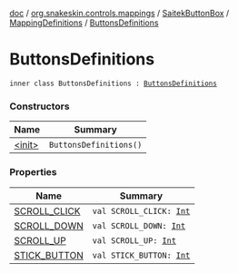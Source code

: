 [doc](../../../../index.md) / [org.snakeskin.controls.mappings](../../../index.md) / [SaitekButtonBox](../../index.md) / [MappingDefinitions](../index.md) / [ButtonsDefinitions](./index.md)

# ButtonsDefinitions

`inner class ButtonsDefinitions : `[`ButtonsDefinitions`](../../../-i-mapping-definitions/-buttons-definitions.md)

### Constructors

| Name | Summary |
|---|---|
| [&lt;init&gt;](-init-.md) | `ButtonsDefinitions()` |

### Properties

| Name | Summary |
|---|---|
| [SCROLL_CLICK](-s-c-r-o-l-l_-c-l-i-c-k.md) | `val SCROLL_CLICK: `[`Int`](https://kotlinlang.org/api/latest/jvm/stdlib/kotlin/-int/index.html) |
| [SCROLL_DOWN](-s-c-r-o-l-l_-d-o-w-n.md) | `val SCROLL_DOWN: `[`Int`](https://kotlinlang.org/api/latest/jvm/stdlib/kotlin/-int/index.html) |
| [SCROLL_UP](-s-c-r-o-l-l_-u-p.md) | `val SCROLL_UP: `[`Int`](https://kotlinlang.org/api/latest/jvm/stdlib/kotlin/-int/index.html) |
| [STICK_BUTTON](-s-t-i-c-k_-b-u-t-t-o-n.md) | `val STICK_BUTTON: `[`Int`](https://kotlinlang.org/api/latest/jvm/stdlib/kotlin/-int/index.html) |
